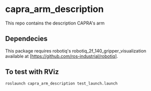 # capra_arm_description

This repo contains the description CAPRA's arm

## Dependecies
This package requires robotiq's robotiq_2f_140_gripper_visualization available at [https://github.com/ros-industrial/robotiq].

## To test with RViz
```
roslaunch capra_arm_description test_launch.launch
```
